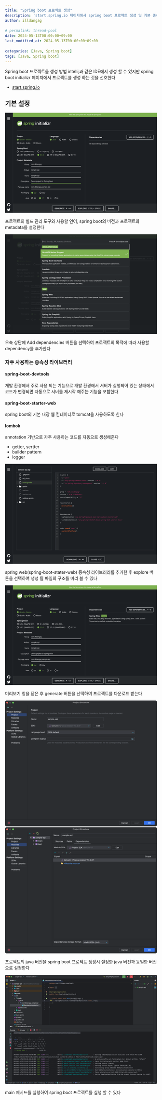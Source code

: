```yaml
---
title: "Spring boot 프로젝트 생성"
description: 'start.spring.io 페이지에서 spring boot 프로젝트 생성 및 기본 종속성 목록 추가'
author: illdangag

# permalink: thread-pool
date: 2024-05-13T00:00:00+09:00
last_modified_at: 2024-05-13T00:00:00+09:00

categories: [Java, Spring boot]
tags: [Java, Spring boot]
---
```


Spring boot 프로젝트을 생성 방법 intellij과 같은 IDE에서 생성 할 수 있지만 spring boot initializr 페이지에서 프로젝트를 생성 하는 것을 선호한다

- [start.spring.io](https://start.spring.io/)

## 기본 설정

![spring-boot-project-00](/assets/img/post/2024-05-13/spring-boot-project-00.png)

프로젝트의 빌드 관리 도구와 사용할 언어, spring boot의 버전과 프로젝트의 metadata를 설정한다

![spring-boot-project-01](/assets/img/post/2024-05-13/spring-boot-project-01.png)

우측 상단에 Add dependencies 버튼을 선택하여 프로젝트의 목적에 따라 사용할 dependency를 추가한다

### 자주 사용하는 종속성 라이브러리

#### spring-boot-devtools

개발 환경에서 주로 사용 되는 기능으로 개발 환경에서 서버가 실행되어 있는 상태에서 코드가 변경되면 자동으로 서버를 재시작 해주는 기능을 포함한다

#### spring-boot-starter-web

spring boot의 기본 내장 웹 컨테이너로 tomcat을 사용하도록 한다

#### lombok

annotation 기반으로 자주 사용하는 코드를 자동으로 생성해준다

- getter, sertter
- builder pattern
- logger

![spring-boot-project-02](/assets/img/post/2024-05-13/spring-boot-project-02.png)

spring web(spring-boot-stater-web) 종속성 라이브러리를 추가한 후 explore 버튼을 선택하여 생성 될 파일의 구조를 미리 볼 수 있다

![spring-boot-project-03](/assets/img/post/2024-05-13/spring-boot-project-03.png)

미리보기 창을 닫은 후 generate 버튼을 선택하여 프로젝트를 다운로드 받는다

![spring-boot-project-04](/assets/img/post/2024-05-13/spring-boot-project-04.png)
![spring-boot-project-05](/assets/img/post/2024-05-13/spring-boot-project-05.png)

프로젝트의 java 버전을 spring boot 프로젝트 생성시 설정한 java 버전과 동일한 버전으로 설정한다

![spring-boot-project-06](/assets/img/post/2024-05-13/spring-boot-project-06.png)

main 메서드를 실행하여 spring boot 프로젝트를 실행 할 수 있다
